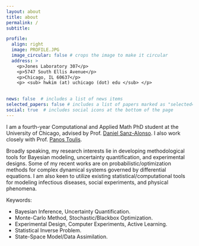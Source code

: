 ```yaml
---
layout: about
title: about
permalink: /
subtitle: 

profile:
  align: right
  image: PROFILE.JPG
  image_circular: false # crops the image to make it circular
  address: >
    <p>Jones Laboratory 307</p>
    <p>5747 South Ellis Avenue</p>
    <p>Chicago, IL 60637</p>
    <p> <sub> hwkim (at) uchicago (dot) edu </sub> </p>
    

news: false  # includes a list of news items
selected_papers: false # includes a list of papers marked as "selected={true}"
social: true  # includes social icons at the bottom of the page
---
```


I am a fourth-year Computational and Applied Math PhD student at the University of Chicago, advised by Prof. [Daniel Sanz-Alonso](https://sites.google.com/a/uchicago.edu/sanz-alonso/about?authuser=0). I also work closely with Prof. [Panos Toulis](https://www.ptoulis.com/).

Broadly speaking, my research interests lie in developing methodological tools for Bayesian modeling, uncertainty quantification, and experimental designs. Some of my recent works are on probabilistic/optimization methods for complex dynamical systems governed by differential equations. I am also keen to utilize existing statistical/computational tools for modeling infectious diseases, social experiments, and physical phenomena. 


Keywords:
* Bayesian Inference, Uncertainty Quantification.
* Monte-Carlo Method, Stochastic/Blackbox Optimization.
* Experimental Design, Computer Experiments, Active Learning.
* Statistical Inverse Problem.
* State-Space Model/Data Assimilation.



